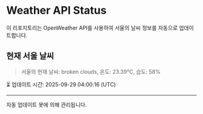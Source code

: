 
# Weather API Status

이 리포지토리는 OpenWeather API를 사용하여 서울의 날씨 정보를 자동으로 업데이트합니다.

## 현재 서울 날씨
> 서울의 현재 날씨: broken clouds, 온도: 23.39°C, 습도: 58%

⏳ 업데이트 시간: 2025-09-29 04:00:16 (UTC)

---
자동 업데이트 봇에 의해 관리됩니다.
